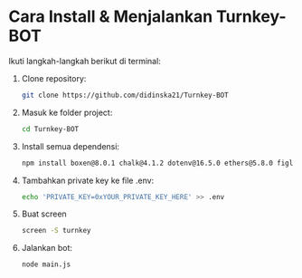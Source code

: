 # Cara Install & Menjalankan Turnkey-BOT

Ikuti langkah-langkah berikut di terminal:

1. Clone repository:
   ```bash
   git clone https://github.com/didinska21/Turnkey-BOT
   ```

2. Masuk ke folder project:
   ```bash
   cd Turnkey-BOT
   ```

3. Install semua dependensi:
   ```bash
   npm install boxen@8.0.1 chalk@4.1.2 dotenv@16.5.0 ethers@5.8.0 figlet@1.8.1 gradient-string@1.2.0 ora@5.4.1
   ```

4. Tambahkan private key ke file .env:
   ```bash
   echo 'PRIVATE_KEY=0xYOUR_PRIVATE_KEY_HERE' >> .env
   ```

5. Buat screen
   ```bash
   screen -S turnkey
   ```

6. Jalankan bot:
   ```bash
   node main.js
   ```
